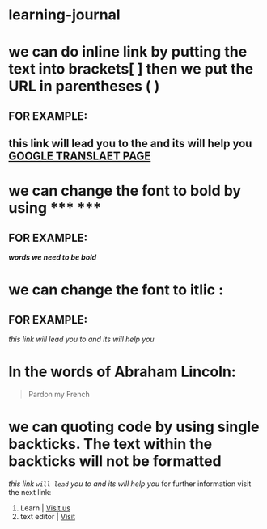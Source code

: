# learning-journal
#  we can do inline link by putting the text into brackets[ ] then we put the URL in parentheses ( )
## FOR EXAMPLE:
##  this link will lead you to the and its will help you   [GOOGLE TRANSLAET PAGE](https://translate.google.com/)
#  we can change the font to bold by using *** ***
## FOR EXAMPLE: 
***words we need to be bold***
# we can  change the font to itlic :
## FOR EXAMPLE:
 *this link will lead you to and its will help you*	
# In the words of Abraham Lincoln:
> Pardon my French
# we can quoting code by using single backticks. The text within the backticks will not be formatted
 *this link `will lead` you to and its will help you*
 for further information visit the next link:    
 
1. Learn | [Visit us](https://hussein66253.github.io/learning-journal/learn)
2. text editor | [Visit](https://hussein66253.github.io/learning-journal/text%20editor)
